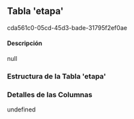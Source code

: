 
## Tabla 'etapa'
cda561c0-05cd-45d3-bade-31795f2ef0ae
#### Descripción

null

### Estructura de la Tabla 'etapa'




### Detalles de las Columnas
undefined

